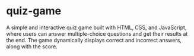 # quiz-game
A simple and interactive quiz game built with HTML, CSS, and JavaScript, where users can answer multiple-choice questions and get their results at the end. The game dynamically displays correct and incorrect answers, along with the score.
